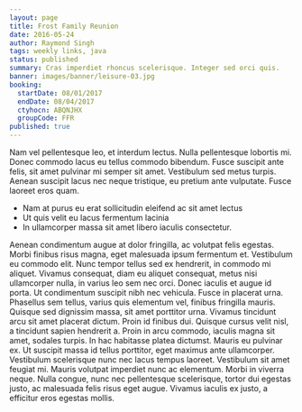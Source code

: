 ```yaml
---
layout: page
title: Frost Family Reunion
date: 2016-05-24
author: Raymond Singh
tags: weekly links, java
status: published
summary: Cras imperdiet rhoncus scelerisque. Integer sed orci quis.
banner: images/banner/leisure-03.jpg
booking:
  startDate: 08/01/2017
  endDate: 08/04/2017
  ctyhocn: ABQNJHX
  groupCode: FFR
published: true
---
```

Nam vel pellentesque leo, et interdum lectus. Nulla pellentesque lobortis mi. Donec commodo lacus eu tellus commodo bibendum. Fusce suscipit ante felis, sit amet pulvinar mi semper sit amet. Vestibulum sed metus turpis. Aenean suscipit lacus nec neque tristique, eu pretium ante vulputate. Fusce laoreet eros quam.

* Nam at purus eu erat sollicitudin eleifend ac sit amet lectus
* Ut quis velit eu lacus fermentum lacinia
* In ullamcorper massa sit amet libero iaculis consectetur.

Aenean condimentum augue at dolor fringilla, ac volutpat felis egestas. Morbi finibus risus magna, eget malesuada ipsum fermentum et. Vestibulum eu commodo elit. Nunc tempor tellus sed ex hendrerit, in commodo mi aliquet. Vivamus consequat, diam eu aliquet consequat, metus nisi ullamcorper nulla, in varius leo sem nec orci. Donec iaculis et augue id porta. Ut condimentum suscipit nibh nec vehicula. Fusce in placerat urna. Phasellus sem tellus, varius quis elementum vel, finibus fringilla mauris. Quisque sed dignissim massa, sit amet porttitor urna. Vivamus tincidunt arcu sit amet placerat dictum. Proin id finibus dui. Quisque cursus velit nisl, a tincidunt sapien hendrerit a.
Proin in arcu commodo, iaculis magna sit amet, sodales turpis. In hac habitasse platea dictumst. Mauris eu pulvinar ex. Ut suscipit massa id tellus porttitor, eget maximus ante ullamcorper. Vestibulum scelerisque nunc nec lacus tempus laoreet. Vestibulum sit amet feugiat mi. Mauris volutpat imperdiet nunc ac elementum. Morbi in viverra neque. Nulla congue, nunc nec pellentesque scelerisque, tortor dui egestas justo, ac malesuada felis risus eget augue. Vivamus iaculis ex justo, a efficitur eros egestas mollis.

